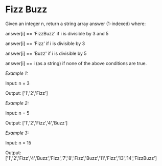 # Fizz Buzz

Given an integer n, return a string array answer (1-indexed) where:

answer[i] == 'FizzBuzz' if i is divisible by 3 and 5

answer[i] == 'Fizz' if i is divisible by 3

answer[i] == 'Buzz' if i is divisible by 5

answer[i] == i (as a string) if none of the above conditions are true.
 
*Example 1:*

Input: n = 3

Output: ['1','2','Fizz']

*Example 2:*

Input: n = 5

Output: ['1','2','Fizz','4','Buzz']

*Example 3:*

Input: n = 15

Output: ['1','2','Fizz','4','Buzz','Fizz','7','8','Fizz','Buzz','11','Fizz','13','14','FizzBuzz']
